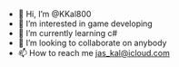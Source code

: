 - 👋 Hi, I’m @KKal800
- 👀 I’m interested in game developing
- 🌱 I’m currently learning c#
- 💞️ I’m looking to collaborate on anybody
- 📫 How to reach me jas_kal@icloud.com

<!---
kurczak069/kurczak069 is a ✨ special ✨ repository because its `README.md` (this file) appears on your GitHub profile.
You can click the Preview link to take a look at your changes.
--->
